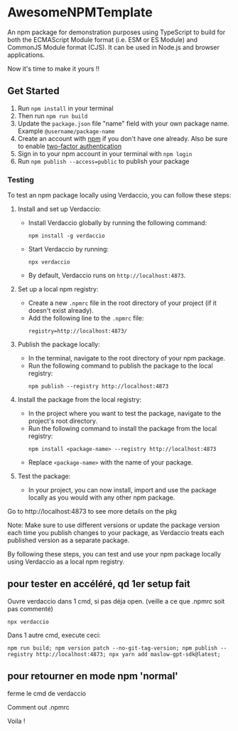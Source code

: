 # AwesomeNPMTemplate

An npm package for demonstration purposes using TypeScript to build for both the ECMAScript Module format (i.e. ESM or ES Module) and CommonJS Module format (CJS). It can be used in Node.js and browser applications.

Now it's time to make it yours !!

## Get Started

1. Run `npm install` in your terminal
1. Then run `npm run build`
1. Update the `package.json` file "name" field with your own package name. Example `@username/package-name`
1. Create an account with [npm](https://www.npmjs.com/signup) if you don't have one already. Also be sure to enable [two-factor authentication](https://docs.npmjs.com/configuring-two-factor-authentication)
1. Sign in to your npm account in your terminal with `npm login`
1. Run `npm publish --access=public` to publish your package

### Testing

To test an npm package locally using Verdaccio, you can follow these steps:

1. Install and set up Verdaccio:

   - Install Verdaccio globally by running the following command:
     ```
     npm install -g verdaccio
     ```
   - Start Verdaccio by running:
     ```
     npx verdaccio
     ```
   - By default, Verdaccio runs on `http://localhost:4873`.

2. Set up a local npm registry:

   - Create a new `.npmrc` file in the root directory of your project (if it doesn't exist already).
   - Add the following line to the `.npmrc` file:
     ```
     registry=http://localhost:4873/
     ```

3. Publish the package locally:

   - In the terminal, navigate to the root directory of your npm package.
   - Run the following command to publish the package to the local registry:
     ```
     npm publish --registry http://localhost:4873
     ```

4. Install the package from the local registry:

   - In the project where you want to test the package, navigate to the project's root directory.
   - Run the following command to install the package from the local registry:
     ```
     npm install <package-name> --registry http://localhost:4873
     ```
   - Replace `<package-name>` with the name of your package.

5. Test the package:
   - In your project, you can now install, import and use the package locally as you would with any other npm package.

Go to http://localhost:4873 to see more details on the pkg

Note: Make sure to use different versions or update the package version each time you publish changes to your package, as Verdaccio treats each published version as a separate package.

By following these steps, you can test and use your npm package locally using Verdaccio as a local npm registry.

## pour tester en accéléré, qd 1er setup fait

Ouvre verdaccio dans 1 cmd, si pas déja open.
(veille a ce que .npmrc soit pas commenté)

```
npx verdaccio
```

Dans 1 autre cmd, execute ceci:

```
npm run build; npm version patch --no-git-tag-version; npm publish --registry http://localhost:4873; npx yarn add maslow-gpt-sdk@latest;
```

## pour retourner en mode npm 'normal'

ferme le cmd de verdaccio

Comment out .npmrc

Voila !
